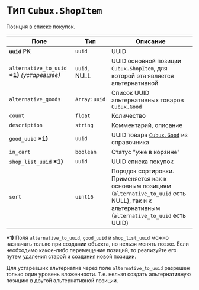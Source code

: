 Тип `Cubux.ShopItem`
====================

Позиция в списке покупок.

Поле | Тип | Описание
---- | --- | --------
**`uuid`** PK        | `uuid`      | UUID
`alternative_to_uuid` **\*1)** _(устаревшее)_ | `uuid`, NULL | UUID основной позиции `Cubux.ShopItem`, для которой эта является альтернативной
`alternative_goods`  | `Array:uuid` | Список UUID альтернативных товаров [`Cubux.Good`][Cubux.Good]
`count`              | `float`     | Количество
`description`        | `string`    | Комментарий, описание
`good_uuid` **\*1)** | `uuid`      | UUID товара [`Cubux.Good`][Cubux.Good] из справочника
`in_cart`            | `boolean`   | Статус "уже в корзине"
`shop_list_uuid` **\*1)** | `uuid` | UUID списка покупок
`sort`               | `uint16`    | Порядок сортировки. Применяется как к основным позициям (`alternative_to_uuid` есть NULL), так и к альтернативным (`alternative_to_uuid` есть UUID)

**\*1)** Поля `alternative_to_uuid`, `good_uuid` и `shop_list_uuid`
можно назначать только при создании объекта, но нельзя менять позже.
Если необходимо какое-либо перемещение позиций, то реализуйте его путем
удаления старой и создания новой позиции.

Для устаревших альтернатив через поле `alternative_to_uuid` разрешен
только один уровень вложенности. Т.е. нельзя создать альтернативную
позицию в другой альтернативной позиции.


[Cubux.Good]: ./good.md
